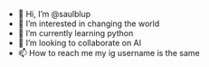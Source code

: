 - 👋 Hi, I’m @saulblup
- 👀 I’m interested in changing the world 
- 🌱 I’m currently learning python
- 💞️ I’m looking to collaborate on AI
- 📫 How to reach me my ig username is the same

<!---
saulblup/saulblup is a ✨ special ✨ repository because its `README.md` (this file) appears on your GitHub profile.
You can click the Preview link to take a look at your changes.
--->
